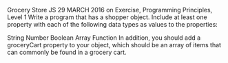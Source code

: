 Grocery Store JS
29 MARCH 2016 on Exercise, Programming Principles, Level 1
Write a program that has a shopper object. Include at least one property with each of the following data types as values to the properties:

String
Number
Boolean
Array
Function
In addition, you should add a groceryCart property to your object, which should be an array of items that can commonly be found in a grocery cart.